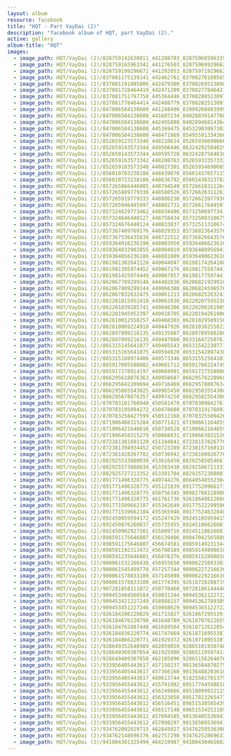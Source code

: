 ```yaml
---
layout: album
resource: facebook
title: "HQT - Part VayDai (2)"
description: "facebook album of HQT, part VayDai (2)."
active: gallery
album-title: "HQT"
images:
  - image_path: HQT/VayDai (2)/828759142630011_441288703_828759685963290_8236491023012710535_n.jpg
  - image_path: HQT/VayDai (2)/828759165963342_441276503_828759699296622_2098358158373322257_n.jpg
  - image_path: HQT/VayDai (2)/828759199296672_441292053_828759719296620_2910404672890513047_n.jpg
  - image_path: HQT/VayDai (2)/837001175139141_442462761_837002701805655_3121813142451955748_n.jpg
  - image_path: HQT/VayDai (2)/837001191805806_442479300_837002695138989_7150665211123044253_n.jpg
  - image_path: HQT/VayDai (2)/837081728464419_442471209_837082778464314_7322962709062921290_n.jpg
  - image_path: HQT/VayDai (2)/837081751797750_445364446_837082805130978_3271534381559766044_n.jpg
  - image_path: HQT/VayDai (2)/837081778464414_442488779_837082825130976_4614128188566137448_n.jpg
  - image_path: HQT/VayDai (2)/847006584138600_441248490_839992604839998_6683195577652338248_n.jpg
  - image_path: HQT/VayDai (2)/847006584138600_441607234_840288391477086_5305043743580199506_n.jpg
  - image_path: HQT/VayDai (2)/847006584138600_442495888_840289468143645_6842474883968683495_n.jpg
  - image_path: HQT/VayDai (2)/847006584138600_445369475_845329030973022_1472855747924294901_n.jpg
  - image_path: HQT/VayDai (2)/847006584138600_448471869_854955913343667_4562987332472258965_n.jpg
  - image_path: HQT/VayDai (2)/852659123573346_448210614_852659306906661_759107213090235853_n.jpg
  - image_path: HQT/VayDai (2)/852659143573344_449566446_863242925848299_3806777748836379805_n.jpg
  - image_path: HQT/VayDai (2)/852659143573344_449595728_863242875848304_3335544938150968699_n.jpg
  - image_path: HQT/VayDai (2)/852659163573342_448208763_852659333573325_7646048549078802406_n.jpg
  - image_path: HQT/VayDai (2)/852659183573340_448027301_852659346906657_7705628165328637205_n.jpg
  - image_path: HQT/VayDai (2)/856010703238188_448439878_856014376571154_5054977102131490661_n.jpg
  - image_path: HQT/VayDai (2)/856010723238186_448636792_856014383237820_507722259280696363_n.jpg
  - image_path: HQT/VayDai (2)/857265866446005_448794549_857266183112640_5805124869944218288_n.jpg
  - image_path: HQT/VayDai (2)/857265889779336_448580526_857266263112632_1697474536529636692_n.jpg
  - image_path: HQT/VayDai (2)/857265919779333_448880238_857266239779301_2592068048448191924_n.jpg
  - image_path: HQT/VayDai (2)/857265946445997_448882731_857266176445974_2546093606352683065_n.jpg
  - image_path: HQT/VayDai (2)/857324629773462_448834486_857325069773418_6426815056687819120_n.jpg
  - image_path: HQT/VayDai (2)/857324646440127_448758434_857325083106750_4231193546647803407_n.jpg
  - image_path: HQT/VayDai (2)/857324676440124_448833837_857325113106747_4798563664717706465_n.jpg
  - image_path: HQT/VayDai (2)/857367489769176_448829353_857368236435768_7201951242768221245_n.jpg
  - image_path: HQT/VayDai (2)/857367536435838_448722512_857368266435765_3813148177039947220_n.jpg
  - image_path: HQT/VayDai (2)/859364016236190_448903950_859364866236105_7318048855833784269_n.jpg
  - image_path: HQT/VayDai (2)/859364032902855_448904919_859364889569436_5060899551399780444_n.jpg
  - image_path: HQT/VayDai (2)/859364056236186_448881809_859364906236101_3016853034390794003_n.jpg
  - image_path: HQT/VayDai (2)/861981382641120_449044047_861981742641084_6454794410169982485_n.jpg
  - image_path: HQT/VayDai (2)/861981395974452_449067176_861981755974416_3661209151856916476_n.jpg
  - image_path: HQT/VayDai (2)/861981425974449_449067857_861981775974414_821694866596655385_n.jpg
  - image_path: HQT/VayDai (2)/862067789299146_444482836_862068219299103_7761302995236201224_n.jpg
  - image_path: HQT/VayDai (2)/862067809299144_449066388_862068245965767_6802884839477214235_n.jpg
  - image_path: HQT/VayDai (2)/862067832632475_449061213_862068252632433_197383180382203756_n.jpg
  - image_path: HQT/VayDai (2)/862201815952410_449062030_862202075952384_2657992152477930727_n.jpg
  - image_path: HQT/VayDai (2)/862201839285741_449046386_862202082619050_4748196070542598180_n.jpg
  - image_path: HQT/VayDai (2)/862201945952397_449018705_862201942619064_3871352705320659645_n.jpg
  - image_path: HQT/VayDai (2)/862810012558257_449468303_862810295891562_8924157512140781006_n.jpg
  - image_path: HQT/VayDai (2)/862810069224918_449447926_862810382558220_5962131579199668785_n.jpg
  - image_path: HQT/VayDai (2)/862897899216135_449135087_862897895882802_1223426703189800436_n.jpg
  - image_path: HQT/VayDai (2)/862897899216135_449447860_863316472507611_2872566823408864006_n.jpg
  - image_path: HQT/VayDai (2)/865315145641077_449485543_865315422307716_4753007592179785948_n.jpg
  - image_path: HQT/VayDai (2)/865315165641075_449594920_865315428974382_5821622053949598407_n.jpg
  - image_path: HQT/VayDai (2)/865315188974406_449573346_865315525641039_7017212596885313396_n.jpg
  - image_path: HQT/VayDai (2)/865917095580882_449601712_865917662247492_1026729803533003044_n.jpg
  - image_path: HQT/VayDai (2)/865917278914197_449604991_865917275580864_2534806623011683432_n.jpg
  - image_path: HQT/VayDai (2)/866295618876363_449958687_866295782209680_7638347969429550620_n.jpg
  - image_path: HQT/VayDai (2)/866295642209694_449716469_866295788876346_6783057395756359498_n.jpg
  - image_path: HQT/VayDai (2)/866295665543025_449965450_866295835543008_1978134405197590070_n.jpg
  - image_path: HQT/VayDai (2)/866295678876357_449974250_866295825543009_637248945914541092_n.jpg
  - image_path: HQT/VayDai (2)/870783101760948_450581470_870783098427615_8042806741574485250_n.jpg
  - image_path: HQT/VayDai (2)/870783195094272_450478688_870783191760939_6349973144545121832_n.jpg
  - image_path: HQT/VayDai (2)/870783258427599_450512168_870783255094266_2642955626483883552_n.jpg
  - image_path: HQT/VayDai (2)/871906408315284_450771421_871906611648597_6464716566863487059_n.jpg
  - image_path: HQT/VayDai (2)/871906421648616_450734528_871906621648596_2119488165369617682_n.jpg
  - image_path: HQT/VayDai (2)/871906458315279_450868831_871906638315261_5703167333310278402_n.jpg
  - image_path: HQT/VayDai (2)/872381381601120_451184841_872381578267767_6185475282165320151_n.jpg
  - image_path: HQT/VayDai (2)/872381394934452_450723289_872381571601101_7027475264992564607_n.jpg
  - image_path: HQT/VayDai (2)/872381428267782_450736942_872381608267764_7106113495412476253_n.jpg
  - image_path: HQT/VayDai (2)/882925533880038_453616450_882925850546673_8725780851388041852_n.jpg
  - image_path: HQT/VayDai (2)/882925573880034_453303438_882925867213338_965141579725598852_n.jpg
  - image_path: HQT/VayDai (2)/882925727213352_453391704_882925723880019_8051280660059959001_n.jpg
  - image_path: HQT/VayDai (2)/891771496328775_449744276_866495485523043_2970341494688384679_n.jpg
  - image_path: HQT/VayDai (2)/891771496328775_455121839_891775209661737_4330057066321042019_n.jpg
  - image_path: HQT/VayDai (2)/891771496328775_458756345_909827881189803_3461650068650543794_n.jpg
  - image_path: HQT/VayDai (2)/891771496328775_461761736_926186486220609_7159764208150075307_n.jpg
  - image_path: HQT/VayDai (2)/891771509662107_455342649_891775222995069_1754253261854327051_n.jpg
  - image_path: HQT/VayDai (2)/891771539662104_455365946_891775246328400_4835265756709132905_n.jpg
  - image_path: HQT/VayDai (2)/892450859594172_455247429_892451059594152_6080630838759918908_n.jpg
  - image_path: HQT/VayDai (2)/892450876260837_455735955_892451066260818_8003172456940178355_n.jpg
  - image_path: HQT/VayDai (2)/892450902927501_455809716_892451106260814_2241004512660293838_n.jpg
  - image_path: HQT/VayDai (2)/898591175646807_456539406_898470425658882_7428173499990071241_n.jpg
  - image_path: HQT/VayDai (2)/898591175646807_456674581_898591492313442_1136646245902645439_n.jpg
  - image_path: HQT/VayDai (2)/898591192313472_456780189_898591498980108_3535871079845622342_n.jpg
  - image_path: HQT/VayDai (2)/898591235646801_456876376_898591528980105_6023975372145290158_n.jpg
  - image_path: HQT/VayDai (2)/900061532166438_456955650_900062258833032_5716047201817162985_n.jpg
  - image_path: HQT/VayDai (2)/900061545499770_457257344_900062272166364_7800286190162553887_n.jpg
  - image_path: HQT/VayDai (2)/900061578833100_457145898_900062292166362_3741753657381933736_n.jpg
  - image_path: HQT/VayDai (2)/900061578833100_461774395_926187282887196_427908322270915347_n.jpg
  - image_path: HQT/VayDai (2)/907281858111072_458770460_907281861444405_5376040764157681611_n.jpg
  - image_path: HQT/VayDai (2)/909453404560584_459031344_909453621227229_1812903474574938162_n.jpg
  - image_path: HQT/VayDai (2)/909453421227249_458988157_909453627893895_7727914601127972344_n.jpg
  - image_path: HQT/VayDai (2)/909453451227246_459068629_909453651227226_1303459292225849657_n.jpg
  - image_path: HQT/VayDai (2)/926184286220829_461715827_926186729553918_493988020362254534_n.jpg
  - image_path: HQT/VayDai (2)/926184676220790_461648789_926187076220550_512283176883610777_n.jpg
  - image_path: HQT/VayDai (2)/926184762887448_461689564_926187126220545_8095684498635359240_n.jpg
  - image_path: HQT/VayDai (2)/926184836220774_461747669_926187169553874_371127687532796886_n.jpg
  - image_path: HQT/VayDai (2)/926184866220771_461929372_926187189553872_7385249475313890224_n.jpg
  - image_path: HQT/VayDai (2)/928649352640989_462059859_928651019307489_5302825221520070946_n.jpg
  - image_path: HQT/VayDai (2)/928649369307654_461925900_928651195974138_3316483310582913687_n.jpg
  - image_path: HQT/VayDai (2)/928649409307650_462185096_928651562640768_7177053821033662128_n.jpg
  - image_path: HQT/VayDai (2)/933956405443617_457150237_901365048702753_8137954486591013441_n.jpg
  - image_path: HQT/VayDai (2)/933956405443617_457366160_901364882036103_6046716925662198975_n.jpg
  - image_path: HQT/VayDai (2)/933956405443617_460613744_918255017013756_2151092537794198674_n.jpg
  - image_path: HQT/VayDai (2)/933956455443612_455791982_895177445988180_3848477980997913170_n.jpg
  - image_path: HQT/VayDai (2)/933956455443612_456249666_895180999321158_1333050951348908893_n.jpg
  - image_path: HQT/VayDai (2)/933956455443612_456323058_895178132654778_3353222135190187193_n.jpg
  - image_path: HQT/VayDai (2)/933956455443612_456516451_896515305854394_1488207018219410876_n.jpg
  - image_path: HQT/VayDai (2)/933956455443612_456517148_896515342521057_542907363728130145_n.jpg
  - image_path: HQT/VayDai (2)/933956455443612_457094585_901364855369439_3342712399148604086_n.jpg
  - image_path: HQT/VayDai (2)/933956455443612_457098297_901365095369415_3109643496445493994_n.jpg
  - image_path: HQT/VayDai (2)/934762092029715_462845027_934762505363007_5304118340863210840_n.jpg
  - image_path: HQT/VayDai (2)/934762148696376_462757298_934762528696338_4602065698359886500_n.jpg
  - image_path: HQT/VayDai (2)/941804301325494_464219987_941804304658827_3933208784859490932_n.jpg
---
```

